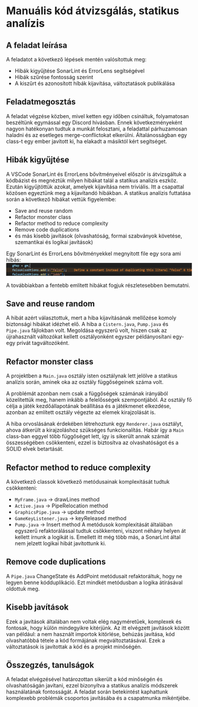 # Manuális kód átvizsgálás, statikus analízis

## A feladat leírása
A feladatot a következő lépések mentén valósítottuk meg:
- Hibák kigyűjtése SonarLint és ErrorLens segítségével
- Hibák szűrése fontosság szerint
- A kiszűrt és azonosított híbák kijavítása, változtatások publikálása
## Feladatmegosztás
A feladat végzése közben, mivel ketten egy időben csináltuk, folyamatosan beszéltünk egymással egy Discord hívásban. Ennek következményeként nagyon hatékonyan tudtuk a munkát felosztani, a feladattal párhuzamosan haladni és az esetleges merge-conflictokat elkerülni. Általánosságban egy class-t egy ember javított ki, ha elakadt a másiktól kért segítséget.
## Hibák kigyűjtése
A VSCode SonarLint és ErrorLens bővítményeivel először is átvizsgáltuk a kódbázist és megnéztük milyen hibákat talál a statikus analízis eszköz. Ezután kigyűjtöttük azokat, amelyek kijavítása nem triviális. Itt a csapattal közösen egyeztünk meg a kijavítandó hibákban. A statikus analízis futtatása során a következő hibákat vettük figyelembe:
- Save and reuse random
- Refactor monster class
- Refactor method to reduce complexity
- Remove code duplications
- és más kisebb javítások (olvashatóság, formai szabványok követése, szemantikai és logikai javítások)

Egy SonarLint és ErrorLens bővítményekkel megnyitott file egy sora ami hibás:
![File with SonarLint and ErrorLens](./images/SonarLintErrorLens.png)

A továbbiakban a fentebb említett hibákat fogjuk részletesebben bemutatni.

## Save and reuse random
A hibát azért választottuk, mert a hiba kijavításának mellőzése komoly biztonsági hibákat idézhet elő. A hiba a `Cistern.java`, `Pump.java` és `Pipe.java` fájlokban volt. Megoldása egyszerű volt, hiszen csak az újrahasznált változókat kellett osztályonként egyszer példányosítani egy-egy privát tagváltozóként.

## Refactor monster class
A projektben a `Main.java` osztály isten osztálynak lett jelölve a statikus analízis során, aminek oka az osztály függőségeinek száma volt.

A problémát azonban nem csak a függőségek számának irányából közelítettük meg, hanem inkább a felelősségek szempontjából. Az osztály fő célja a játék kezdőállapotának beállítása és a játékmenet elkezdése, azonban az említett osztály végezte az elemek kirajzolását is.

A hiba orvoslásának érdekében létrehoztunk egy `Renderer.java` osztályt, ahova átkerült a kirajzoláshoz szükséges funkcionalítás. Habár így a `Main` class-ban eggyel több függőséget lett, így is sikerült annak számát összességében csökkenteni, ezzel is biztosítva az olvashatóságot és a SOLID elvek betartását.

## Refactor method to reduce complexity
A következő classok következő metódusainak komplexitását tudtuk csökkenteni:
- `MyFrame.java` -> drawLines method
- `Active.java` -> PipeRelocation method
- `GraphicsPipe.java` -> update method
- `GameKeyListener.java` -> keyReleased method
- `Pump.java` -> Insert method
A metódusok komplexitását általában egyszerű refaktorálással tudtuk csökkenteni, viszont néhány helyen át kellett írnunk a logikát is. Emellett itt még több más, a SonarLint által nem jelzett logikai hibát javítottunk ki.

## Remove code duplications
A `Pipe.java` ChangeState és AddPoint metódusait refaktoráltuk, hogy ne legyen benne kódduplikáció. Ezt mindkét metódusban a logika átírásával oldottuk meg.

## Kisebb javítások
Ezek a javítások általában nem voltak elég nagyméretűek, komplexek és fontosak, hogy külön mindegyikre kitérjünk. Az itt elvégzett javítások között van például: a nem használt importok kitörlése, behúzás javítása, kód olvashatóbbá tétele a kód formájának megváltoztatásával. Ezek a változtatások is javítottak a kód és a projekt minőségén.

## Összegzés, tanulságok

A feladat elvégzésével határozottan sikerült a kód minőségén és olvashatóságán javítani, ezzel bizonyítva a statikus analízis módszerek használatának fontosságát. A feladat során betekintést kaphattunk komplexebb problémák csoportos javításába és a csapatmunka mikéntjébe.
